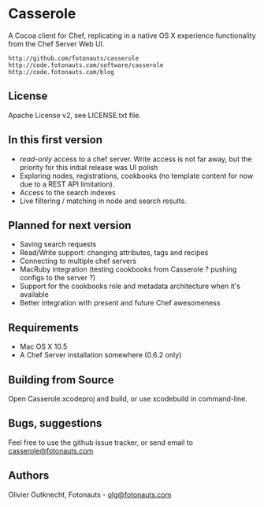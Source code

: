 Casserole
=========

A Cocoa client for Chef, replicating in a native OS X experience functionality from the Chef Server Web UI.

	http://github.com/fotonauts/casserole
	http://code.fotonauts.com/software/casserole
	http://code.fotonauts.com/blog


License
-------

Apache License v2, see LICENSE.txt file.

In this first version
---------------------

* *read-only* access to a chef server. Write access is not far away, but the priority for this initial release was UI polish
* Exploring nodes, registrations, cookbooks (no template content for now due to a REST API limitation).
* Access to the search indexes
* Live filtering / matching in node and search results.

Planned for next version
------------------------

* Saving search requests
* Read/Write support: changing attributes, tags and recipes
* Connecting to multiple chef servers
* MacRuby integration (testing cookbooks from Casserole ? pushing configs to the server ?)
* Support for the cookbooks role and metadata architecture when it's available
* Better integration with present and future Chef awesomeness


Requirements
------------

* Mac OS X 10.5
* A Chef Server installation somewhere (0.6.2 only)


Building from Source
--------------------

Open Casserole.xcodeproj and build, or use xcodebuild in command-line.


Bugs, suggestions
-----------------

Feel free to use the github issue tracker, or send email to <casserole@fotonauts.com>

Authors
-------

Olivier Gutknecht, Fotonauts - <olg@fotonauts.com>
